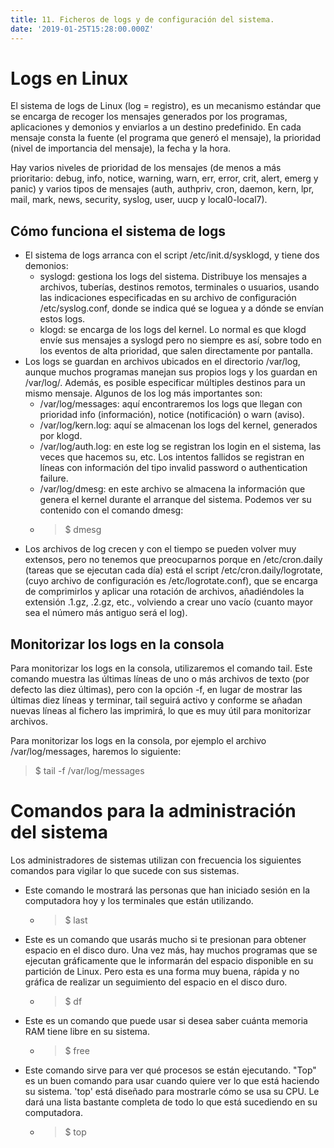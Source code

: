 ```yaml
---
title: 11. Ficheros de logs y de configuración del sistema.
date: '2019-01-25T15:28:00.000Z'
---
```


# Logs en Linux

El sistema de logs de Linux (log = registro), es un mecanismo estándar que se encarga de recoger los mensajes generados por los programas, aplicaciones y demonios y enviarlos a un destino predefinido. En cada mensaje consta la fuente (el programa que generó el mensaje), la prioridad (nivel de importancia del mensaje), la fecha y la hora.

Hay varios niveles de prioridad de los mensajes (de menos a más prioritario: debug, info, notice, warning, warn, err, error, crit, alert, emerg y panic) y varios tipos de mensajes (auth, authpriv, cron, daemon, kern, lpr, mail, mark, news, security, syslog, user, uucp y local0-local7).

## Cómo funciona el sistema de logs

- El sistema de logs arranca con el script /etc/init.d/sysklogd, y tiene dos demonios:
    - syslogd: gestiona los logs del sistema. Distribuye los mensajes a archivos, tuberías, destinos remotos, terminales o usuarios, usando las indicaciones especificadas en su archivo de configuración /etc/syslog.conf, donde se indica qué se loguea y a dónde se envían estos logs.
    - klogd: se encarga de los logs del kernel. Lo normal es que klogd envíe sus mensajes a syslogd pero no siempre es así, sobre todo en los eventos de alta prioridad, que salen directamente por pantalla.
- Los logs se guardan en archivos ubicados en el directorio /var/log, aunque muchos programas manejan sus propios logs y los guardan en /var/log/. Además, es posible especificar múltiples destinos para un mismo mensaje. Algunos de los log más importantes son:
    - /var/log/messages: aquí encontraremos los logs que llegan con prioridad info (información), notice (notificación) o warn (aviso).
    - /var/log/kern.log: aquí se almacenan los logs del kernel, generados por klogd.
    - /var/log/auth.log: en este log se registran los login en el sistema, las veces que hacemos su, etc. Los intentos fallidos se registran en líneas con información del tipo invalid password o authentication failure.
    - /var/log/dmesg: en este archivo se almacena la información que genera el kernel durante el arranque del sistema. Podemos ver su contenido con el comando dmesg:
    - > $ dmesg
- Los archivos de log crecen y con el tiempo se pueden volver muy extensos, pero no tenemos que preocuparnos porque en /etc/cron.daily (tareas que se ejecutan cada día) está el script /etc/cron.daily/logrotate, (cuyo archivo de configuración es /etc/logrotate.conf), que se encarga de comprimirlos y aplicar una rotación de archivos, añadiéndoles la extensión .1.gz, .2.gz, etc., volviendo a crear uno vacío (cuanto mayor sea el número más antiguo será el log).

## Monitorizar los logs en la consola

Para monitorizar los logs en la consola, utilizaremos el comando tail. Este comando muestra las últimas líneas de uno o más archivos de texto (por defecto las diez últimas), pero con la opción -f, en lugar de mostrar las últimas diez líneas y terminar, tail seguirá activo y conforme se añadan nuevas líneas al fichero las imprimirá, lo que es muy útil para monitorizar archivos.

Para monitorizar los logs en la consola, por ejemplo el archivo /var/log/messages, haremos lo siguiente:

> $ tail -f /var/log/messages

# Comandos para la administración del sistema

Los administradores de sistemas utilizan con frecuencia los siguientes comandos para vigilar lo que sucede con sus sistemas. 

- Este comando le mostrará las personas que han iniciado sesión en la computadora hoy y los terminales que están utilizando. 
    - > $ last

- Este es un comando que usarás mucho si te presionan para obtener espacio en el disco duro. Una vez más, hay muchos programas que se ejecutan gráficamente que le informarán del espacio disponible en su partición de Linux. Pero esta es una forma muy buena, rápida y no gráfica de realizar un seguimiento del espacio en el disco duro. 
    - > $ df

-  Este es un comando que puede usar si desea saber cuánta memoria RAM tiene libre en su sistema.
    - > $ free

- Este comando sirve para ver qué procesos se están ejecutando. "Top" es un buen comando para usar cuando quiere ver lo que está haciendo su sistema. 'top' está diseñado para mostrarle cómo se usa su CPU. Le dará una lista bastante completa de todo lo que está sucediendo en su computadora.
    - > $ top
